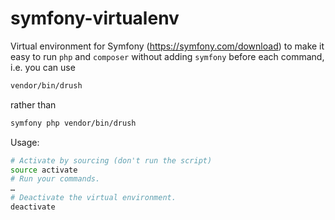# symfony-virtualenv

Virtual environment for Symfony (https://symfony.com/download) to make it easy to run `php` and `composer` without adding `symfony` before each command, i.e. you can use

```sh
vendor/bin/drush
```

rather than
```sh
symfony php vendor/bin/drush
```

Usage:

```sh
# Activate by sourcing (don't run the script)
source activate
# Run your commands.
…
# Deactivate the virtual environment.
deactivate
```
